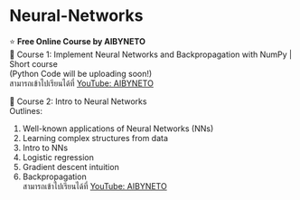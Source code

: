 # Neural-Networks
⭐️ __Free Online Course by AIBYNETO__   
🔹 Course 1: Implement Neural Networks and Backpropagation with NumPy | Short course  
(Python Code will be uploading soon!)  
สามารถเข้าไปเรียนได้ที่ [YouTube: AIBYNETO](https://youtu.be/Mp3mfsKNDxw?si=_Mp1f94m1tLhrjbv)  

🔹 Course 2: Intro to Neural Networks  
Outlines:
1. Well-known applications of Neural Networks (NNs)
2. Learning complex structures from data
3. Intro to NNs
4. Logistic regression
5. Gradient descent intuition
6. Backpropagation  
สามารถเข้าไปเรียนได้ที่ [YouTube: AIBYNETO](https://youtube.com/playlist?list=PLhXjVXPW2GqVPkC3HYMKdb4e1Eaw_S13h&si=4dfUSjMy4FZDl4DZ)  
   
